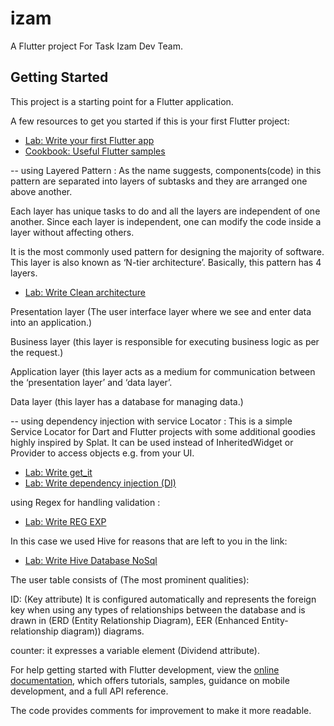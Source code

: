 # izam

A Flutter project For Task Izam Dev Team.

## Getting Started

This project is a starting point for a Flutter application.

A few resources to get you started if this is your first Flutter project:

- [Lab: Write your first Flutter app](https://docs.flutter.dev/get-started/codelab)
- [Cookbook: Useful Flutter samples](https://docs.flutter.dev/cookbook)

-- using Layered Pattern :
As the name suggests, components(code) in this pattern are separated into layers of subtasks and they are arranged one above another.  

Each layer has unique tasks to do and all the layers are independent of one another. Since each layer is independent, one can modify the code inside a layer without affecting others.  

It is the most commonly used pattern for designing the majority of software. This layer is also known as ‘N-tier architecture’. Basically, this pattern has 4 layers. 

- [Lab: Write Clean architecture](https://betterprogramming.pub/flutter-clean-architecture-test-driven-development-practical-guide-445f388e8604)

Presentation layer (The user interface layer where we see and enter data into an application.)

Business layer (this layer is responsible for executing business logic as per the request.)

Application layer (this layer acts as a medium for communication between the ‘presentation layer’ and ‘data layer’.

Data layer (this layer has a database for managing data.)

-- using dependency injection with service Locator : 
This is a simple Service Locator for Dart and Flutter projects with some additional goodies highly inspired by Splat. It can be used instead of InheritedWidget or Provider to access objects e.g. from your UI.
- [Lab: Write get_it ](https://pub.dev/packages/get_it)
- [Lab: Write dependency injection (DI)](https://www.tutorialsteacher.com/ioc/dependency-injection)

using Regex for handling validation : 
- [Lab: Write REG EXP](https://blog.0xba1.xyz/0522/dart-flutter-regexp/)



In this case we used Hive for reasons that are left to you in the link:
- [Lab: Write Hive Database NoSql](https://pub.dev/packages/hive)

The user table consists of (The most prominent qualities):

ID: (Key attribute) It is configured automatically and represents the foreign key when using any types of relationships between the database and is drawn in (ERD (Entity Relationship Diagram), EER (Enhanced Entity-relationship diagram)) diagrams.

counter: it expresses a variable element (Dividend attribute).


For help getting started with Flutter development, view the
[online documentation](https://docs.flutter.dev/), which offers tutorials,
samples, guidance on mobile development, and a full API reference.

The code provides comments for improvement to make it more readable.
